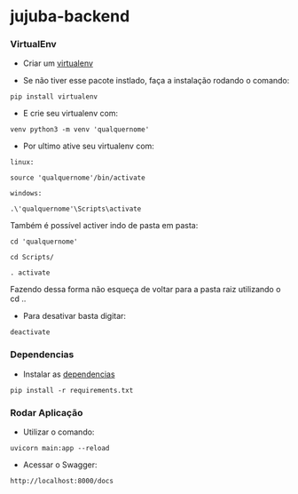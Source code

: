 # jujuba-backend

### VirtualEnv
- Criar um [virtualenv](https://packaging.python.org/en/latest/guides/installing-using-pip-and-virtual-environments/)

* Se não tiver esse pacote instlado, faça a instalação rodando o comando:
```
pip install virtualenv
```

- E crie seu virtualenv com:
```
venv python3 -m venv 'qualquernome'
```

- Por ultimo ative seu virtualenv com:
```
linux:

source 'qualquernome'/bin/activate
```
```
windows:

.\'qualquernome'\Scripts\activate
```

Também é possível activer indo de pasta em pasta:
```
cd 'qualquernome'

cd Scripts/

. activate
```

Fazendo dessa forma não esqueça de voltar para a pasta raiz utilizando o cd ..

- Para desativar basta digitar:
```
deactivate
```

### Dependencias
- Instalar as [dependencias](https://stackoverflow.com/questions/7225900/how-can-i-install-packages-using-pip-according-to-the-requirements-txt-file-from)

```
pip install -r requirements.txt
```

### Rodar Aplicação
- Utilizar o comando:
```
uvicorn main:app --reload
```
- Acessar o Swagger:
```
http://localhost:8000/docs
```